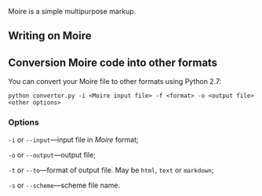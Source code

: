 Moire is a simple multipurpose markup.

Writing on Moire
----------------

Conversion Moire code into other formats
----------------------------------------

You can convert your Moire file to other formats using Python 2.7:

    python convertor.py -i <Moire input file> -f <format> -o <output file> <other options>

### Options ###

``-i`` or ``--input``—input file in *Moire* format;

``-o`` or ``--output``—output file;

``-t`` or ``--to``—format of output file. May be ``html``, ``text`` or ``markdown``;

``-s`` or ``--scheme``—scheme file name.

